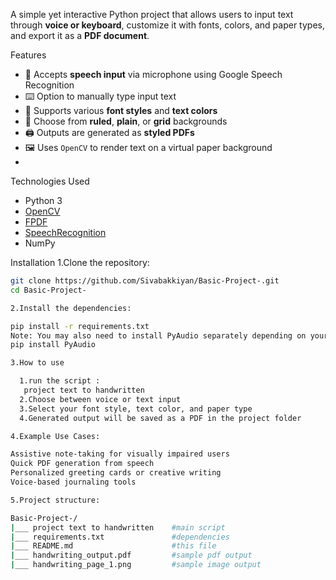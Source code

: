 A simple yet interactive Python project that allows users to input text through **voice or keyboard**, customize it with fonts, colors, and paper types, and export it as a **PDF document**.

Features 
- 🎤 Accepts **speech input** via microphone using Google Speech Recognition
- ⌨️ Option to manually type input text
- 🎨 Supports various **font styles** and **text colors**
- 📄 Choose from **ruled**, **plain**, or **grid** backgrounds
- 🖨️ Outputs are generated as **styled PDFs**
- 🖼️ Uses `OpenCV` to render text on a virtual paper background
- 
Technologies Used
- Python 3
- [OpenCV](https://opencv.org/)
- [FPDF](https://pyfpdf.github.io/)
- [SpeechRecognition](https://pypi.org/project/SpeechRecognition/)
- NumPy

Installation
1.Clone the repository:
```bash
git clone https://github.com/Sivabakkiyan/Basic-Project-.git
cd Basic-Project-

2.Install the dependencies:

pip install -r requirements.txt
Note: You may also need to install PyAudio separately depending on your OS:
pip install PyAudio

3.How to use

  1.run the script :
   project text to handwritten
  2.Choose between voice or text input
  3.Select your font style, text color, and paper type
  4.Generated output will be saved as a PDF in the project folder

4.Example Use Cases:

Assistive note-taking for visually impaired users
Quick PDF generation from speech
Personalized greeting cards or creative writing
Voice-based journaling tools

5.Project structure:

Basic-Project-/
|___ project text to handwritten    #main script
|___ requirements.txt               #dependencies
|___ README.md                      #this file
|___ handwriting_output.pdf         #sample pdf output
|___ handwriting_page_1.png         #sample image output






